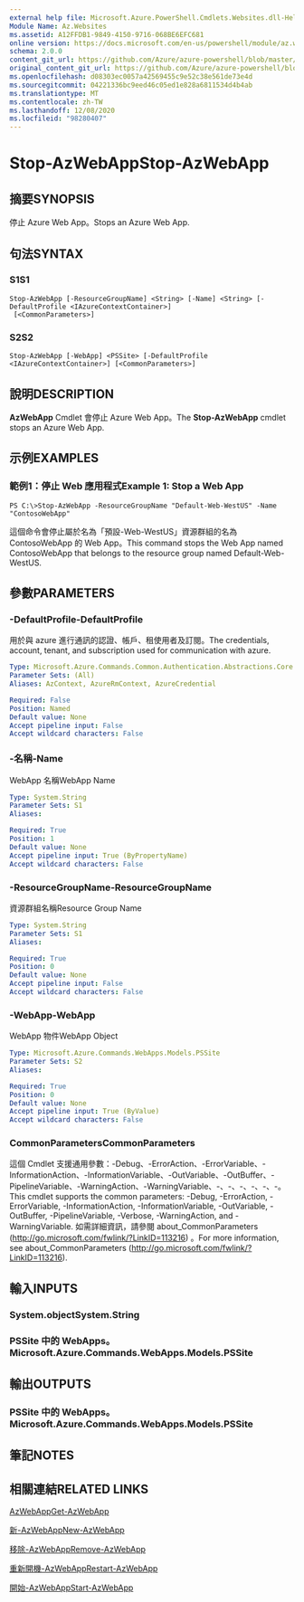 ```yaml
---
external help file: Microsoft.Azure.PowerShell.Cmdlets.Websites.dll-Help.xml
Module Name: Az.Websites
ms.assetid: A12FFDB1-9849-4150-9716-068BE6EFC681
online version: https://docs.microsoft.com/en-us/powershell/module/az.websites/stop-azwebapp
schema: 2.0.0
content_git_url: https://github.com/Azure/azure-powershell/blob/master/src/Websites/Websites/help/Stop-AzWebApp.md
original_content_git_url: https://github.com/Azure/azure-powershell/blob/master/src/Websites/Websites/help/Stop-AzWebApp.md
ms.openlocfilehash: d08303ec0057a42569455c9e52c38e561de73e4d
ms.sourcegitcommit: 04221336bc9eed46c05ed1e828a6811534d4b4ab
ms.translationtype: MT
ms.contentlocale: zh-TW
ms.lasthandoff: 12/08/2020
ms.locfileid: "98280407"
---
```

# <span data-ttu-id="3b3c4-101">Stop-AzWebApp</span><span class="sxs-lookup"><span data-stu-id="3b3c4-101">Stop-AzWebApp</span></span>

## <span data-ttu-id="3b3c4-102">摘要</span><span class="sxs-lookup"><span data-stu-id="3b3c4-102">SYNOPSIS</span></span>
<span data-ttu-id="3b3c4-103">停止 Azure Web App。</span><span class="sxs-lookup"><span data-stu-id="3b3c4-103">Stops an Azure Web App.</span></span>

## <span data-ttu-id="3b3c4-104">句法</span><span class="sxs-lookup"><span data-stu-id="3b3c4-104">SYNTAX</span></span>

### <span data-ttu-id="3b3c4-105">S1</span><span class="sxs-lookup"><span data-stu-id="3b3c4-105">S1</span></span>
```
Stop-AzWebApp [-ResourceGroupName] <String> [-Name] <String> [-DefaultProfile <IAzureContextContainer>]
 [<CommonParameters>]
```

### <span data-ttu-id="3b3c4-106">S2</span><span class="sxs-lookup"><span data-stu-id="3b3c4-106">S2</span></span>
```
Stop-AzWebApp [-WebApp] <PSSite> [-DefaultProfile <IAzureContextContainer>] [<CommonParameters>]
```

## <span data-ttu-id="3b3c4-107">說明</span><span class="sxs-lookup"><span data-stu-id="3b3c4-107">DESCRIPTION</span></span>
<span data-ttu-id="3b3c4-108">**AzWebApp** Cmdlet 會停止 Azure Web App。</span><span class="sxs-lookup"><span data-stu-id="3b3c4-108">The **Stop-AzWebApp** cmdlet stops an Azure Web App.</span></span>

## <span data-ttu-id="3b3c4-109">示例</span><span class="sxs-lookup"><span data-stu-id="3b3c4-109">EXAMPLES</span></span>

### <span data-ttu-id="3b3c4-110">範例1：停止 Web 應用程式</span><span class="sxs-lookup"><span data-stu-id="3b3c4-110">Example 1: Stop a Web App</span></span>
```
PS C:\>Stop-AzWebApp -ResourceGroupName "Default-Web-WestUS" -Name "ContosoWebApp"
```

<span data-ttu-id="3b3c4-111">這個命令會停止屬於名為「預設-Web-WestUS」資源群組的名為 ContosoWebApp 的 Web App。</span><span class="sxs-lookup"><span data-stu-id="3b3c4-111">This command stops the Web App named ContosoWebApp that belongs to the resource group named Default-Web-WestUS.</span></span>

## <span data-ttu-id="3b3c4-112">參數</span><span class="sxs-lookup"><span data-stu-id="3b3c4-112">PARAMETERS</span></span>

### <span data-ttu-id="3b3c4-113">-DefaultProfile</span><span class="sxs-lookup"><span data-stu-id="3b3c4-113">-DefaultProfile</span></span>
<span data-ttu-id="3b3c4-114">用於與 azure 進行通訊的認證、帳戶、租使用者及訂閱。</span><span class="sxs-lookup"><span data-stu-id="3b3c4-114">The credentials, account, tenant, and subscription used for communication with azure.</span></span>

```yaml
Type: Microsoft.Azure.Commands.Common.Authentication.Abstractions.Core.IAzureContextContainer
Parameter Sets: (All)
Aliases: AzContext, AzureRmContext, AzureCredential

Required: False
Position: Named
Default value: None
Accept pipeline input: False
Accept wildcard characters: False
```

### <span data-ttu-id="3b3c4-115">-名稱</span><span class="sxs-lookup"><span data-stu-id="3b3c4-115">-Name</span></span>
<span data-ttu-id="3b3c4-116">WebApp 名稱</span><span class="sxs-lookup"><span data-stu-id="3b3c4-116">WebApp Name</span></span>

```yaml
Type: System.String
Parameter Sets: S1
Aliases:

Required: True
Position: 1
Default value: None
Accept pipeline input: True (ByPropertyName)
Accept wildcard characters: False
```

### <span data-ttu-id="3b3c4-117">-ResourceGroupName</span><span class="sxs-lookup"><span data-stu-id="3b3c4-117">-ResourceGroupName</span></span>
<span data-ttu-id="3b3c4-118">資源群組名稱</span><span class="sxs-lookup"><span data-stu-id="3b3c4-118">Resource Group Name</span></span>

```yaml
Type: System.String
Parameter Sets: S1
Aliases:

Required: True
Position: 0
Default value: None
Accept pipeline input: False
Accept wildcard characters: False
```

### <span data-ttu-id="3b3c4-119">-WebApp</span><span class="sxs-lookup"><span data-stu-id="3b3c4-119">-WebApp</span></span>
<span data-ttu-id="3b3c4-120">WebApp 物件</span><span class="sxs-lookup"><span data-stu-id="3b3c4-120">WebApp Object</span></span>

```yaml
Type: Microsoft.Azure.Commands.WebApps.Models.PSSite
Parameter Sets: S2
Aliases:

Required: True
Position: 0
Default value: None
Accept pipeline input: True (ByValue)
Accept wildcard characters: False
```

### <span data-ttu-id="3b3c4-121">CommonParameters</span><span class="sxs-lookup"><span data-stu-id="3b3c4-121">CommonParameters</span></span>
<span data-ttu-id="3b3c4-122">這個 Cmdlet 支援通用參數：-Debug、-ErrorAction、-ErrorVariable、-InformationAction、-InformationVariable、-OutVariable、-OutBuffer、-PipelineVariable、-WarningAction、-WarningVariable、-、-、-、-、-、-。</span><span class="sxs-lookup"><span data-stu-id="3b3c4-122">This cmdlet supports the common parameters: -Debug, -ErrorAction, -ErrorVariable, -InformationAction, -InformationVariable, -OutVariable, -OutBuffer, -PipelineVariable, -Verbose, -WarningAction, and -WarningVariable.</span></span> <span data-ttu-id="3b3c4-123">如需詳細資訊，請參閱 about_CommonParameters (http://go.microsoft.com/fwlink/?LinkID=113216) 。</span><span class="sxs-lookup"><span data-stu-id="3b3c4-123">For more information, see about_CommonParameters (http://go.microsoft.com/fwlink/?LinkID=113216).</span></span>

## <span data-ttu-id="3b3c4-124">輸入</span><span class="sxs-lookup"><span data-stu-id="3b3c4-124">INPUTS</span></span>

### <span data-ttu-id="3b3c4-125">System.object</span><span class="sxs-lookup"><span data-stu-id="3b3c4-125">System.String</span></span>

### <span data-ttu-id="3b3c4-126">PSSite 中的 WebApps。</span><span class="sxs-lookup"><span data-stu-id="3b3c4-126">Microsoft.Azure.Commands.WebApps.Models.PSSite</span></span>

## <span data-ttu-id="3b3c4-127">輸出</span><span class="sxs-lookup"><span data-stu-id="3b3c4-127">OUTPUTS</span></span>

### <span data-ttu-id="3b3c4-128">PSSite 中的 WebApps。</span><span class="sxs-lookup"><span data-stu-id="3b3c4-128">Microsoft.Azure.Commands.WebApps.Models.PSSite</span></span>

## <span data-ttu-id="3b3c4-129">筆記</span><span class="sxs-lookup"><span data-stu-id="3b3c4-129">NOTES</span></span>

## <span data-ttu-id="3b3c4-130">相關連結</span><span class="sxs-lookup"><span data-stu-id="3b3c4-130">RELATED LINKS</span></span>

[<span data-ttu-id="3b3c4-131">AzWebApp</span><span class="sxs-lookup"><span data-stu-id="3b3c4-131">Get-AzWebApp</span></span>](./Get-AzWebApp.md)

[<span data-ttu-id="3b3c4-132">新-AzWebApp</span><span class="sxs-lookup"><span data-stu-id="3b3c4-132">New-AzWebApp</span></span>](./New-AzWebApp.md)

[<span data-ttu-id="3b3c4-133">移除-AzWebApp</span><span class="sxs-lookup"><span data-stu-id="3b3c4-133">Remove-AzWebApp</span></span>](./Remove-AzWebApp.md)

[<span data-ttu-id="3b3c4-134">重新開機-AzWebApp</span><span class="sxs-lookup"><span data-stu-id="3b3c4-134">Restart-AzWebApp</span></span>](./Restart-AzWebApp.md)

[<span data-ttu-id="3b3c4-135">開始-AzWebApp</span><span class="sxs-lookup"><span data-stu-id="3b3c4-135">Start-AzWebApp</span></span>](./Start-AzWebApp.md)


